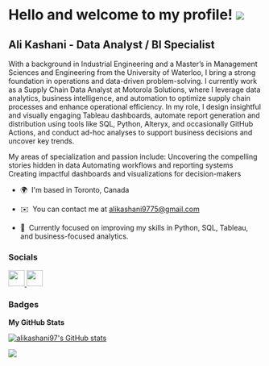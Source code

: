 Hello and welcome to my profile! ![](https://user-images.githubusercontent.com/18350557/176309783-0785949b-9127-417c-8b55-ab5a4333674e.gif)
===========================================================================================================================

Ali Kashani - Data Analyst / BI Specialist
------------

With a background in Industrial Engineering and a Master’s in Management Sciences and Engineering from the University of Waterloo, I bring a strong foundation in operations and data-driven problem-solving. I currently work as a Supply Chain Data Analyst at Motorola Solutions, where I leverage data analytics, business intelligence, and automation to optimize supply chain processes and enhance operational efficiency. In my role, I design insightful and visually engaging Tableau dashboards, automate report generation and distribution using tools like SQL, Python, Alteryx, and occasionally GitHub Actions, and conduct ad-hoc analyses to support business decisions and uncover key trends.

My areas of specialization and passion include:
Uncovering the compelling stories hidden in data
Automating workflows and reporting systems
Creating impactful dashboards and visualizations for decision-makers


* 🌍  I'm based in Toronto, Canada
* ✉️  You can contact me at [alikashani9775@gmail.com](mailto:alikashani9775@gmail.com)
  
* 🧠  Currently focused on improving my skills in Python, SQL, Tableau, and business-focused analytics.


### Socials

<p align="left"> <a href="https://www.github.com/alikashani97" target="_blank" rel="noreferrer"> <picture> <source media="(prefers-color-scheme: dark)" srcset="https://raw.githubusercontent.com/danielcranney/readme-generator/main/public/icons/socials/github-dark.svg" /> <source media="(prefers-color-scheme: light)" srcset="https://raw.githubusercontent.com/danielcranney/readme-generator/main/public/icons/socials/github.svg" /> <img src="https://raw.githubusercontent.com/danielcranney/readme-generator/main/public/icons/socials/github.svg" width="32" height="32" /> </picture> </a> <a href="https://www.linkedin.com/in/seyed-ali-kashani" target="_blank" rel="noreferrer"> <picture> <source media="(prefers-color-scheme: dark)" srcset="undefined" /> <source media="(prefers-color-scheme: light)" srcset="https://raw.githubusercontent.com/danielcranney/readme-generator/main/public/icons/socials/linkedin.svg" /> <img src="https://raw.githubusercontent.com/danielcranney/readme-generator/main/public/icons/socials/linkedin.svg" width="32" height="32" /> </picture> </a></p>

### Badges

<b>My GitHub Stats</b>

<a href="http://www.github.com/alikashani97"><img src="https://github-readme-stats.vercel.app/api?username=alikashani97&show_icons=true&hide=&count_private=true&title_color=0891b2&text_color=ffffff&icon_color=0891b2&bg_color=1c1917&hide_border=true&show_icons=true" alt="alikashani97's GitHub stats" /></a>

<a href="http://www.github.com/alikashani97"><img src="https://github-readme-streak-stats.herokuapp.com/?user=alikashani97&stroke=ffffff&background=1c1917&ring=0891b2&fire=0891b2&currStreakNum=ffffff&currStreakLabel=0891b2&sideNums=ffffff&sideLabels=ffffff&dates=ffffff&hide_border=true" /></a>
